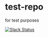 # test-repo
for test purposes

[![Slack Status](http://open-network-insight.org:3000/badge.svg)](http://open-network-insight.org:3000)
